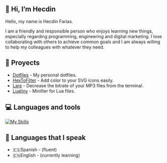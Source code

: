 ## 👋 Hi, I’m Hecdin

Hello, my name is Hecdin Farias.

I am a friendly and responsible person who enjoys learning new things, especially regarding programming, engineering and digital marketing. I love collaborating with others to achieve common goals and I am always willing to help my colleagues with whatever they need.

## 📝 Proyects

* [Dotfiles](https://github.com/farias-hecdin/_Dotfiles) - My personal dotfiles.
* [HexToFilter](https://github.com/farias-hecdin/HexToFilter) - Add color to your SVG icons easily.
* [Lare](https://github.com/farias-hecdin/_Lare) - Decrease the bitrate of your MP3 files from the terminal.
* [Luatiny](https://github.com/farias-hecdin/_Luatiny) - Minifier for Lua files.

## 💻 Languages and tools

[![My Skills](https://skillicons.dev/icons?i=neovim,html,js,bash,lua,go&theme=light)](https://skillicons.dev)

## 💬 Languages that I speak

* 🇪🇸Spanish - (fluent)
* 🇪🇳English - (currently learning)
